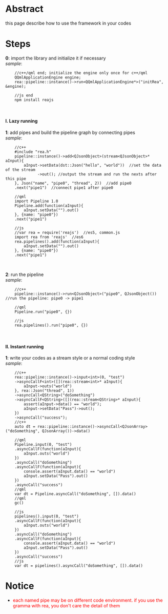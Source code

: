 # Abstract
this page describe how to use the framework in your codes  

# Steps
**0**: import the library and initialize it if necessary    
_sample_:
```
    //c++/qml end; initialize the engine only once for c++/qml
    QQmlApplicationEngine engine;
    rea::pipeline::instance()->run<QQmlApplicationEngine*>("initRea", &engine);

    //js end
    npm install reajs
```    
</br>

#### I. Lazy running

**1**: add pipes and build the pipeline graph by connecting pipes  
_sample_:
```
    //c++
    #include "rea.h"
    pipeline::instance()->add<QJsonObject>(stream<QJsonObject>* aInput){
        aInput->setData(dst::Json("hello", "world"))  //set the data of the stream
              ->out(); //output the stream and run the nexts after this pipe
    }, Json("name", "pipe0", "thread", 2))  //add pipe0
    .next("pipe1")  //connect pipe1 after pipe0

    //qml
    import Pipeline 1.0
    Pipeline.add(function(aInput){  
        aInput.setData("").out()  
    }, {name: "pipe0"})
    .next("pipe1")

    //js
    //var rea = require('reajs')  //es5, common.js
    import rea from 'reajs'  //es6
    rea.pipelines().add(function(aInput){  
        aInput.setData("").out()  
    }, {name: "pipe0"})
    .next("pipe1")
```  
</br>

**2**: run the pipeline  
_sample_:  
```
    //c++
    pipeline::instance()->run<QJsonObject>("pipe0", QJsonObject())  //run the pipeline: pipe0 -> pipe1

    //qml
    Pipeline.run("pipe0", {})

    //js
    rea.pipelines().run("pipe0", {})
```  
</br>

#### II. Instant running

**1**: write your codes as a stream style or a normal coding style  
_sample_:  
```
    //c++
    rea::pipeline::instance()->input<int>(0, "test")
    ->asyncCallF<int>([](rea::stream<int>* aInput){
        aInput->outs("world")
    }, rea::Json("thread", 1))
    ->asyncCall<QString>("doSomething")
    ->asyncCallF<QString>([](rea::stream<QString>* aInput){
        assert(aInput->data() == "world");
        aInput->setData("Pass")->out();
    })
    ->asyncCall("success");
    //c++
    auto dt = rea::pipeline::instance()->asyncCall<QJsonArray>("doSomething", QJsonArray())->data()

    //qml
    Pipeline.input(0, "test")
    .asyncCallF(function(aInput){
        aInput.outs("world")
    })
    .asyncCall("doSomething")
    .asyncCallF(function(aInput){
        console.assert(aInput.data() == "world")
        aInput.setData("Pass").out()
    })
    .asyncCall("success")
    //qml
    var dt = Pipeline.asyncCall("doSomething", []).data()
    //qml
    gc()
    
    //js
    pipelines().input(0, "test")
    .asyncCallF(function(aInput){
        aInput.outs("world")
    })
    .asyncCall("doSomething")
    .asyncCallF(function(aInput){
        console.assert(aInput.data() == "world")
        aInput.setData("Pass").out()
    })
    .asyncCall("success")
    //js
    var dt = pipelines().asyncCall("doSomething", []).data()
```

# Notice  
* <font color="red">each named pipe may be on different code environment. if you use the gramma with rea, you don't care the detail of them</font><br />  